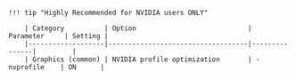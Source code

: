	!!! tip "Highly Recommended for NVIDIA users ONLY"

		| Category 			| Option 							| Parameter 	| Setting |
		|-------------------|-----------------------------------|---------------| 		  |
		| Graphics (common)	| NVIDIA profile optimization	 	| -nvprofile 	| ON	  |